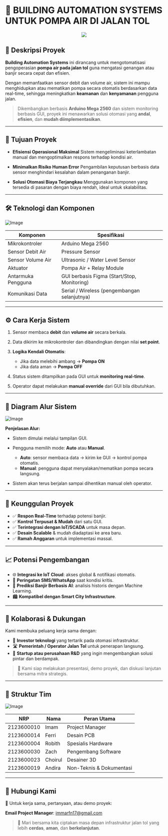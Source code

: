 # 🚧 BUILDING AUTOMATION SYSTEMS UNTUK POMPA AIR DI JALAN TOL

<div align="center">
  <img src="https://github.com/user-attachments/assets/cc067f5f-29a9-47e8-8fe2-f559c3799954">
</div>

## 📌 Deskripsi Proyek

**Building Automation Systems** ini dirancang untuk mengotomatisasi pengoperasian **pompa air pada jalan tol** guna mengatasi genangan atau banjir secara cepat dan efisien.

Dengan memanfaatkan sensor debit dan volume air, sistem ini mampu menghidupkan atau mematikan pompa secara otomatis berdasarkan data real-time, sehingga meningkatkan **keamanan** dan **kenyamanan** pengguna jalan.

> Dikembangkan berbasis **Arduino Mega 2560** dan sistem monitoring berbasis GUI, proyek ini menawarkan solusi otomasi yang **andal**, **efisien**, dan **mudah diimplementasikan**.

---

## 🎯 Tujuan Proyek

* **Efisiensi Operasional Maksimal**
  Sistem mengeliminasi keterlambatan manual dan mengoptimalkan respons terhadap kondisi air.

* **Minimalkan Risiko Human Error**
  Pengambilan keputusan berbasis data sensor menghindari kesalahan dalam penanganan banjir.

* **Solusi Otomasi Biaya Terjangkau**
  Menggunakan komponen yang tersedia di pasaran dengan biaya rendah, ideal untuk skalabilitas.

---

## 🛠️ Teknologi dan Komponen

![Image](https://github.com/user-attachments/assets/1327b8de-43a2-474f-bb94-4d029d60099e)

| Komponen           | Spesifikasi                                  |
| ------------------ | -------------------------------------------- |
| Mikrokontroler     | Arduino Mega 2560                            |
| Sensor Debit Air   | Pressure Sensor                              |
| Sensor Volume Air  | Ultrasonic / Water Level Sensor              |
| Aktuator           | Pompa Air + Relay Module                     |
| Antarmuka Pengguna | GUI berbasis Figma (Start/Stop, Monitoring)  |
| Komunikasi Data    | Serial / Wireless (pengembangan selanjutnya) |

---

## ⚙️ Cara Kerja Sistem

1. Sensor membaca **debit** dan **volume air** secara berkala.
2. Data dikirim ke mikrokontroler dan dibandingkan dengan nilai **set point**.
3. **Logika Kendali Otomatis**:

   * Jika data melebihi ambang → **Pompa ON**
   * Jika data aman → **Pompa OFF**
4. Status sistem ditampilkan pada GUI untuk **monitoring real-time**.
5. Operator dapat melakukan **manual override** dari GUI bila dibutuhkan.

---

## 🧩 Diagram Alur Sistem

![Image](https://github.com/user-attachments/assets/c8edc639-7d1b-4b6b-8df4-81f207d4f9f1)

**Penjelasan Alur:**

* Sistem dimulai melalui tampilan GUI.

* Pengguna memilih mode: **Auto** atau **Manual**.

  * **Auto**: sensor membaca data → kirim ke GUI → kontrol pompa otomatis.
  * **Manual**: pengguna dapat menyalakan/mematikan pompa secara langsung.

* Sistem akan terus berjalan sampai dihentikan manual oleh operator.

---

## 🌟 Keunggulan Proyek

* ✅ **Respon Real-Time** terhadap potensi banjir.
* ✅ **Kontrol Terpusat & Mudah** dari satu GUI.
* ✅ **Terintegrasi dengan IoT/SCADA** untuk masa depan.
* ✅ **Desain Scalable** & mudah diadaptasi ke area baru.
* ✅ **Ramah Anggaran** untuk implementasi massal.

---

## 📈 Potensi Pengembangan

* 🌐 **Integrasi ke IoT Cloud**: akses global & notifikasi otomatis.
* 🔔 **Peringatan SMS/WhatsApp** saat kondisi kritis.
* 🧠 **Prediksi Banjir Berbasis AI**: analisis historis dengan Machine Learning.
* 🏙️ **Kompatibel dengan Smart City Infrastructure**.

---

## 🤝 Kolaborasi & Dukungan

Kami membuka peluang kerja sama dengan:

* 🔧 **Investor teknologi** yang tertarik pada otomasi infrastruktur.
* 🛣️ **Pemerintah / Operator Jalan Tol** untuk penerapan langsung.
* 🧪 **Startup atau perusahaan R\&D** yang ingin mengembangkan solusi pintar dan berdampak.

> 🎯 Kami siap melakukan presentasi, demo proyek, dan diskusi lanjutan bersama mitra strategis.

---

## 👥 Struktur Tim

![Image](https://github.com/user-attachments/assets/7117c78c-1f37-4df8-adb0-44bec22e9260)

| NRP        | Nama    | Peran Utama              |
| ---------- | ------- | ------------------------ |
| 2123600010 | Imam    | Project Manager          |
| 2123600014 | Ferri   | Desain PCB               |
| 2123600004 | Robith  | Spesialis Hardware       |
| 2123600030 | Zach    | Pengembang Software      |
| 2123600023 | Choirul | Desainer 3D              |
| 2123600019 | Andira  | Non-Teknis & Dokumentasi |

---

## 📩 Hubungi Kami

📧 Untuk kerja sama, pertanyaan, atau demo proyek:

**Email Project Manager**: [immarfn17@gmail.com](mailto:immarfn17@gmail.com)

> 🚀 Mari bersama kita ciptakan masa depan infrastruktur jalan tol yang lebih **cerdas**, **aman**, dan **berkelanjutan**.
